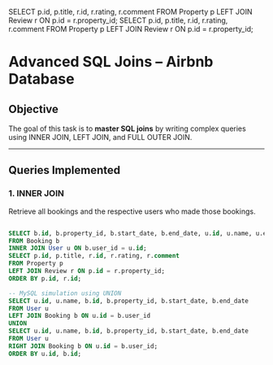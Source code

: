SELECT p.id, p.title, r.id, r.rating, r.comment
FROM Property p
LEFT JOIN Review r ON p.id = r.property_id;
SELECT p.id, p.title, r.id, r.rating, r.comment
FROM Property p
LEFT JOIN Review r ON p.id = r.property_id;
# Advanced SQL Joins – Airbnb Database

## Objective
The goal of this task is to **master SQL joins** by writing complex queries using INNER JOIN, LEFT JOIN, and FULL OUTER JOIN.

---

## Queries Implemented

### 1. INNER JOIN
Retrieve all bookings and the respective users who made those bookings.
```sql

SELECT b.id, b.property_id, b.start_date, b.end_date, u.id, u.name, u.email
FROM Booking b
INNER JOIN User u ON b.user_id = u.id;
SELECT p.id, p.title, r.id, r.rating, r.comment
FROM Property p
LEFT JOIN Review r ON p.id = r.property_id;
ORDER BY p.id, r.id;

-- MySQL simulation using UNION
SELECT u.id, u.name, b.id, b.property_id, b.start_date, b.end_date
FROM User u
LEFT JOIN Booking b ON u.id = b.user_id
UNION
SELECT u.id, u.name, b.id, b.property_id, b.start_date, b.end_date
FROM User u
RIGHT JOIN Booking b ON u.id = b.user_id;
ORDER BY u.id, b.id;